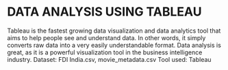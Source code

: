 # DATA ANALYSIS USING TABLEAU
Tableau is the fastest growing data visualization and data analytics tool that aims to help people see and understand data. In other words, it simply converts raw data into a very easily understandable format. Data analysis is great, as it is a powerful visualization tool in the business intelligence industry.
Dataset: FDI India.csv, movie_metadata.csv
Tool used: Tableau
